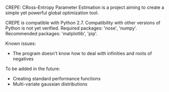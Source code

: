 CREPE: CRoss-Entropy Parameter Estimation is a project aiming to create a simple yet powerful global optimization tool.

CREPE is compatible with Python 2.7. Compatibility with other versions of Python is not yet verified. Required packages: 'nose', 'numpy'. Recommended packages: 'matplotlib', 'pip'.

Known issues:
* The program doesn't know how to deal with infinities and roots of negatives

To be added in the future:
* Creating standard performance functions
* Multi-variate gaussian distributions
